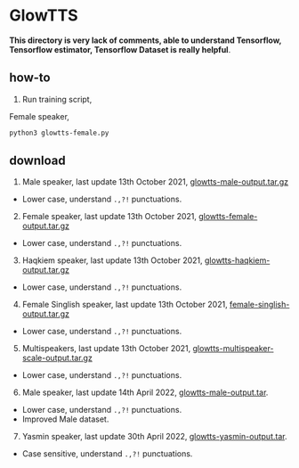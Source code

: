 # GlowTTS

**This directory is very lack of comments, able to understand Tensorflow, Tensorflow estimator, Tensorflow Dataset is really helpful**.

## how-to

1. Run training script,

Female speaker,

```bash
python3 glowtts-female.py
```

## download

1. Male speaker, last update 13th October 2021, [glowtts-male-output.tar.gz](https://f000.backblazeb2.com/file/malaya-speech-model/pretrained/glowtts-male-output.tar.gz)

  - Lower case, understand `.,?!` punctuations.

2. Female speaker, last update 13th October 2021, [glowtts-female-output.tar.gz](https://f000.backblazeb2.com/file/malaya-speech-model/pretrained/glowtts-female-output.tar.gz)

  - Lower case, understand `.,?!` punctuations.

3. Haqkiem speaker, last update 13th October 2021, [glowtts-haqkiem-output.tar.gz](https://f000.backblazeb2.com/file/malaya-speech-model/pretrained/glowtts-haqkiem-output.tar.gz)

  - Lower case, understand `.,?!` punctuations.

4. Female Singlish speaker, last update 13th October 2021, [female-singlish-output.tar.gz](https://f000.backblazeb2.com/file/malaya-speech-model/pretrained/female-singlish-output.tar.gz)

  - Lower case, understand `.,?!` punctuations.

5. Multispeakers, last update 13th October 2021, [glowtts-multispeaker-scale-output.tar.gz](https://f000.backblazeb2.com/file/malaya-speech-model/pretrained/glowtts-multispeaker-scale-output.tar.gz)

  - Lower case, understand `.,?!` punctuations.

6. Male speaker, last update 14th April 2022, [glowtts-male-output.tar](https://huggingface.co/huseinzol05/pretrained-glowtts/blob/main/glowtts-male-output.tar).

  - Lower case, understand `.,?!` punctuations.
  - Improved Male dataset.

7. Yasmin speaker, last update 30th April 2022, [glowtts-yasmin-output.tar](https://huggingface.co/huseinzol05/pretrained-glowtts/resolve/main/glowtts-yasmin-output.tar).

  - Case sensitive, understand `.,?!` punctuations.
